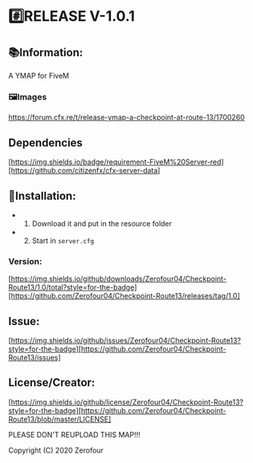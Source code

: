 
# #️⃣RELEASE V-1.0.1

## 📚Information:
A YMAP for FiveM 

### 🖼️Images
https://forum.cfx.re/t/release-ymap-a-checkpoint-at-route-13/1700260

## Dependencies
[https://img.shields.io/badge/requirement-FiveM%20Server-red][https://github.com/citizenfx/cfx-server-data]

## 🔧Installation:
- 1. Download it and put in the resource folder
- 2. Start in `server.cfg`

### Version:
[https://img.shields.io/github/downloads/Zerofour04/Checkpoint-Route13/1.0/total?style=for-the-badge][https://github.com/Zerofour04/Checkpoint-Route13/releases/tag/1.0]

## Issue: 
[https://img.shields.io/github/issues/Zerofour04/Checkpoint-Route13?style=for-the-badge][https://github.com/Zerofour04/Checkpoint-Route13/issues]

## License/Creator:
[https://img.shields.io/github/license/Zerofour04/Checkpoint-Route13?style=for-the-badge][https://github.com/Zerofour04/Checkpoint-Route13/blob/master/LICENSE]

PLEASE DON'T REUPLOAD THIS MAP!!!


Copyright (C) 2020 Zerofour

